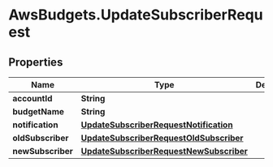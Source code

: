 # AwsBudgets.UpdateSubscriberRequest

## Properties

Name | Type | Description | Notes
------------ | ------------- | ------------- | -------------
**accountId** | **String** |  | 
**budgetName** | **String** |  | 
**notification** | [**UpdateSubscriberRequestNotification**](UpdateSubscriberRequestNotification.md) |  | 
**oldSubscriber** | [**UpdateSubscriberRequestOldSubscriber**](UpdateSubscriberRequestOldSubscriber.md) |  | 
**newSubscriber** | [**UpdateSubscriberRequestNewSubscriber**](UpdateSubscriberRequestNewSubscriber.md) |  | 


